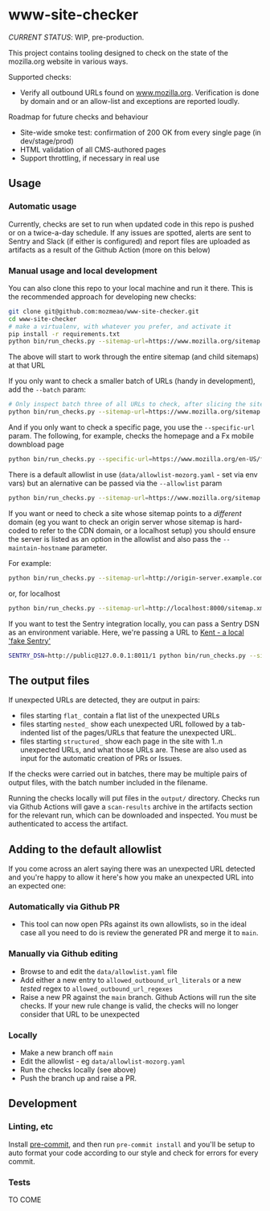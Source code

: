 # www-site-checker

_CURRENT STATUS_: WIP, pre-production.

This project contains tooling designed to check on the state of the mozilla.org website in various ways.

Supported checks:

* Verify all outbound URLs found on www.mozilla.org. Verification is done by domain and or an allow-list and exceptions are reported loudly.

Roadmap for future checks and behaviour

* Site-wide smoke test: confirmation of 200 OK from every single page (in dev/stage/prod)
* HTML validation of all CMS-authored pages
* Support throttling, if necessary in real use

## Usage

### Automatic usage

Currently, checks are set to run when updated code in this repo is pushed or on a twice-a-day schedule. If any issues are spotted, alerts are sent to Sentry and Slack (if either is configured) and report files are uploaded as artifacts as a result of the Github Action (more on this below)

### Manual usage and local development

You can also clone this repo to your local machine and run it there. This is the recommended approach for developing new checks:

```bash
git clone git@github.com:mozmeao/www-site-checker.git
cd www-site-checker
# make a virtualenv, with whatever you prefer, and activate it
pip install -r requirements.txt
python bin/run_checks.py --sitemap-url=https://www.mozilla.org/sitemap.xml
```

The above will start to work through the entire sitemap (and child sitemaps) at that URL

If you only want to check a smaller batch of URLs (handy in development), add the `--batch` param:

```bash
# Only inspect batch three of all URLs to check, after slicing the site into 40 batches
python bin/run_checks.py --sitemap-url=https://www.mozilla.org/sitemap.xml --batch=3:40
```

And if you only want to check a specific page, you use the `--specific-url` param. The following, for example, checks the homepage and a Fx mobile downbload page

```bash
python bin/run_checks.py --specific-url=https://www.mozilla.org/en-US/firefox/browsers/mobile/
```

There is a default allowlist in use (`data/allowlist-mozorg.yaml` - set via env vars) but an alernative can be passed via the `--allowlist` param

```bash
python bin/run_checks.py --sitemap-url=https://www.mozilla.org/sitemap.xml --allowlist=/path/to/custom/allowlist.yaml
```

If you want or need to check a site whose sitemap points to a _different_ domain (eg you want to check an origin server whose sitemap is hard-coded to refer to the CDN domain, or a localhost setup) you should ensure the server is listed as an option in the allowlist and also pass the `--maintain-hostname` parameter.

For example:

```bash
python bin/run_checks.py --sitemap-url=http://origin-server.example.com/sitemap.xml --maintain-hostname
```

or, for localhost

```bash
python bin/run_checks.py --sitemap-url=http://localhost:8000/sitemap.xml --maintain-hostname
```

If you want to test the Sentry integration locally, you can pass a Sentry DSN as an environment variable. Here, we're passing a URL to [Kent - a local 'fake Sentry'](https://github.com/willkg/kent)

```bash
SENTRY_DSN=http://public@127.0.0.1:8011/1 python bin/run_checks.py --sitemap-url=https://www.mozilla.org/sitemap.xml
```

## The output files

If unexpected URLs are detected, they are output in pairs:

* files starting `flat_` contain a flat list of the unexpected URLs
* files starting `nested_` show each unexpected URL followed by a tab-indented list of the pages/URLs that feature the unexpected URL.
* files starting `structured_` show each page in the site with 1..n unexpected URLs, and what those URLs are. These are also used as input for the automatic creation of PRs or Issues.

If the checks were carried out in batches, there may be multiple pairs of output files, with the batch number included in the filename.

Running the checks locally will put files in the `output/` directory.
Checks run via Github Actions will gave a `scan-results` archive in the artifacts section for the relevant run, which can be downloaded and inspected. You must be authenticated to access the artifact.

## Adding to the default allowlist

If you come across an alert saying there was an unexpected URL detected and you're happy to allow it here's how you make an unexpected URL into an expected one:

### Automatically via Github PR

* This tool can now open PRs against its own allowlists, so in the ideal case all you need to do is review the generated PR and merge it to `main`.

### Manually via Github editing

* Browse to and edit the `data/allowlist.yaml` file
* Add either a new entry to `allowed_outbound_url_literals` or a new _tested_ regex to `allowed_outbound_url_regexes`
* Raise a new PR against the `main` branch. Github Actions will run the site checks. If your new rule change is valid, the checks will no longer consider that URL to be unexpected

### Locally

* Make a new branch off `main`
* Edit the allowlist - eg `data/allowlist-mozorg.yaml`
* Run the checks locally (see above)
* Push the branch up and raise a PR.

## Development

### Linting, etc

Install [pre-commit](https://pre-commit.com/#install), and then run `pre-commit install` and you'll be setup
to auto format your code according to our style and check for errors for every commit.

### Tests

TO COME
